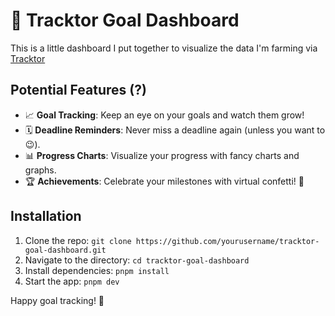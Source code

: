 # 🚜 Tracktor Goal Dashboard

This is a little dashboard I put together to visualize the data I'm farming via [Tracktor](https://github.com/danieltapp/tracktor)

## Potential Features (?)

- 📈 **Goal Tracking**: Keep an eye on your goals and watch them grow!
- 🗓️ **Deadline Reminders**: Never miss a deadline again (unless you want to 😉).
- 📊 **Progress Charts**: Visualize your progress with fancy charts and graphs.
- 🏆 **Achievements**: Celebrate your milestones with virtual confetti! 🎉

## Installation

1. Clone the repo: `git clone https://github.com/yourusername/tracktor-goal-dashboard.git`
2. Navigate to the directory: `cd tracktor-goal-dashboard`
3. Install dependencies: `pnpm install`
4. Start the app: `pnpm dev`

Happy goal tracking! 🚀